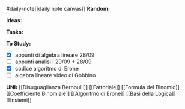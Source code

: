 #daily-note[[daily note canvas]] 
**Random:**


**Ideas:**


**Tasks:**


**To Study:**
- [x] appunti di algebra lineare 28/09
- [ ] appunti analisi I 29/09 + 28/09
- [x] codice algoritmo di Erone
- [ ] algebra lineare video di Gobbino

**UNI:**
[[Disuguaglianza Bernoulli]] [[Fattoriale]] [[Formula del Binomio]] [[Coefficiente Binomiale]] [[Algoritmo di Erone]] [[Basi della Logica]] [[Insiemi]] 